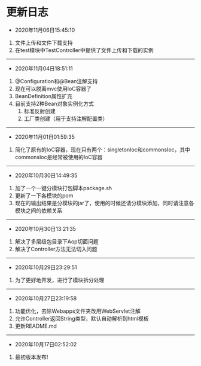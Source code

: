 # 更新日志

- 2020年11月06日15:45:10

1. 文件上传和文件下载支持
2. 在test模块中TestController中提供了文件上传和下载的实例

---

- 2020年11月04日18:51:11

1. @Configuration和@Bean注解支持
2. 现在可以脱离mvc使用IoC容器了
3. BeanDefinition属性扩充
4. 目前支持2种Bean对象实例化方式
    1. 标准反射创建
    2. 工厂类创建（用于支持注解配置类）
    
---

- 2020年11月01日01:59:35

1. 简化了原有的IoC容器，现在只有两个：singletonIoc和commonsIoc，其中commonsIoc是经常被使用的IoC容器

---

- 2020年10月30日14:49:35

1. 加了一个一键分模块打包脚本package.sh
2. 更新了一下各模块的pom
3. 现在的输出结果是分模块的jar了，使用的时候还请分模块添加，同时请注意各模块之间的依赖关系

---

- 2020年10月30日13:21:35

1. 解决了多层级包目录下Aop切面问题
2. 解决了Controller方法无法切入问题

---

- 2020年10月29日23:29:51

1. 为了更好地开发，进行了模块拆分处理

---

- 2020年10月27日23:19:58

1. 功能优化，去除Webapps文件夹改用WebServlet注解
2. 允许Controller返回String类型，默认自动解析到html模板
3. 更新README.md

---

- 2020年10月17日02:52:02

1. 最初版本发布!